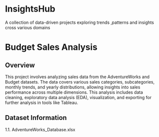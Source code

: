 # InsightsHub
A collection of data-driven projects exploring trends ,patterns and insights cross various domains
# Budget Sales Analysis

## Overview
This project involves analyzing sales data from the AdventureWorks and Budget datasets. The data covers various sales categories, subcategories, monthly trends, and yearly distributions, allowing insights into sales performance across multiple dimensions. This analysis includes data cleaning, exploratory data analysis (EDA), visualization, and exporting for further analysis in tools like Tableau.

## Dataset Information
1.1. AdventureWorks_Database.xlsx

